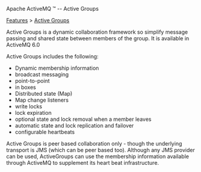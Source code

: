 Apache ActiveMQ ™ -- Active Groups 

[Features](features.md) > [Active Groups](Features/active-groups.md)


Active Groups is a dynamic collaboration framework so simplify message passing and shared state between members of the group. It is available in ActiveMQ 6.0

Active Groups includes the following:

*   Dynamic membership information
*   broadcast messaging
*   point-to-point
*   in boxes
*   Distributed state (Map)
*   Map change listeners
*   write locks
*   lock expiration
*   optional state and lock removal when a member leaves
*   automatic state and lock replication and failover
*   configurable heartbeats

Active Groups is peer based collaboration only - though the underlying transport is JMS (which can be peer based too). Although any JMS provider can be used, ActiveGroups can use the membership information available through ActiveMQ to supplement its heart beat infrastructure.

